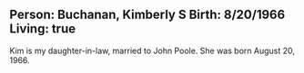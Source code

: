Person: Buchanan, Kimberly S
Birth: 8/20/1966
Living: true
---
Kim is my daughter-in-law, married to John Poole. She was born August 20, 1966.
